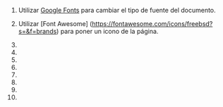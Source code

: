 1. Utilizar [Google Fonts](https://fonts.google.com/) para cambiar el tipo de fuente del documento.

2. Utilizar [Font Awesome] (https://fontawesome.com/icons/freebsd?s=&f=brands) para poner un icono de la página.

3. 

4. 

5. 

6.

7. 

8.

9.

10.
